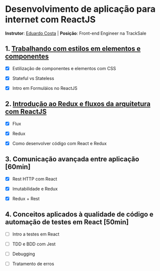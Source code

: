 # Desenvolvimento de aplicação para internet com ReactJS

**Instrutor**: [Eduardo Costa](https://github.com/eduardogc/digital-one-react-intermediario) | **Posição**: Front-end Engineer na TrackSale

## 1. [Trabalhando com estilos em elementos e componentes](./react-web-app/src/1-component-element-styles)

- [x] Estilização de componentes e elementos com CSS

- [x] Stateful vs Stateless

- [x] Intro em Formuláios no ReactJS

  

## 2. [Introdução ao Redux e fluxos da arquitetura com ReactJS](./react-web-app/src/2-redux-and-arch)

- [x] Flux
- [x] Redux
- [x] Como desenvolver código com React e Redux



## 3. Comunicação avançada entre aplicação [60min]

- [x] Rest HTTP com React
- [x] Imutabilidade e Redux
- [x] Redux + Rest



## 4. Conceitos aplicados à qualidade de código e automação de testes em React [50min]

- [ ] Intro a testes em React
- [ ] TDD e BDD com Jest
- [ ] Debugging
- [ ] Tratamento de erros

